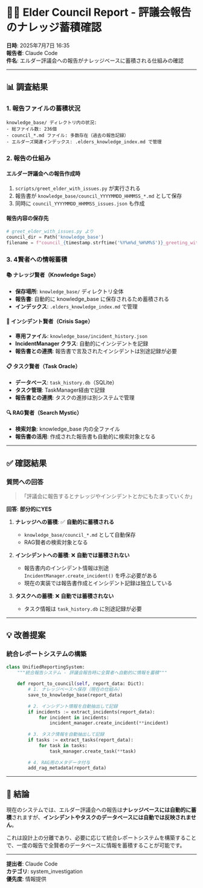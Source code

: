# 🧙‍♂️ Elder Council Report - 評議会報告のナレッジ蓄積確認

**日時**: 2025年7月7日 16:35  
**報告者**: Claude Code  
**件名**: エルダー評議会への報告がナレッジベースに蓄積される仕組みの確認

---

## 📊 調査結果

### 1. **報告ファイルの蓄積状況**
```
knowledge_base/ ディレクトリ内の状況:
- 総ファイル数: 236個
- council_*.md ファイル: 多数存在（過去の報告記録）
- エルダーズ関連インデックス: .elders_knowledge_index.md で管理
```

### 2. **報告の仕組み**

#### **エルダー評議会への報告作成時**
1. `scripts/greet_elder_with_issues.py` が実行される
2. 報告書が `knowledge_base/council_YYYYMMDD_HHMMSS_*.md` として保存
3. 同時に `council_YYYYMMDD_HHMMSS_issues.json` も作成

#### **報告内容の保存先**
```python
# greet_elder_with_issues.py より
council_dir = Path('knowledge_base')
filename = f"council_{timestamp.strftime('%Y%m%d_%H%M%S')}_greeting_with_issues.md"
```

### 3. **4賢者への情報蓄積**

#### **📚 ナレッジ賢者（Knowledge Sage）**
- **保存場所**: `knowledge_base/` ディレクトリ全体
- **報告書**: 自動的に knowledge_base に保存されるため蓄積される
- **インデックス**: `.elders_knowledge_index.md` で管理

#### **🚨 インシデント賢者（Crisis Sage）**
- **専用ファイル**: `knowledge_base/incident_history.json`
- **IncidentManager クラス**: 自動的にインシデントを記録
- **報告書との連携**: 報告書で言及されたインシデントは別途記録が必要

#### **📋 タスク賢者（Task Oracle）**
- **データベース**: `task_history.db`（SQLite）
- **タスク管理**: TaskManager経由で記録
- **報告書との連携**: タスクの進捗は別システムで管理

#### **🔍 RAG賢者（Search Mystic）**
- **検索対象**: knowledge_base 内の全ファイル
- **報告書の活用**: 作成された報告書も自動的に検索対象となる

---

## ✅ 確認結果

### **質問への回答**
> 「評議会に報告するとナレッジやインシデントとかにもたまっていくか」

**回答**: **部分的にYES**

1. **ナレッジへの蓄積**: ✅ **自動的に蓄積される**
   - `knowledge_base/council_*.md` として自動保存
   - RAG賢者の検索対象となる

2. **インシデントへの蓄積**: ❌ **自動では蓄積されない**
   - 報告書内のインシデント情報は別途 `IncidentManager.create_incident()` を呼ぶ必要がある
   - 現在の実装では報告書作成とインシデント記録は独立している

3. **タスクへの蓄積**: ❌ **自動では蓄積されない**
   - タスク情報は `task_history.db` に別途記録が必要

---

## 💡 改善提案

### 統合レポートシステムの構築
```python
class UnifiedReportingSystem:
    """統合報告システム - 評議会報告時に全賢者へ自動的に情報を蓄積"""
    
    def report_to_council(self, report_data: Dict):
        # 1. ナレッジベースへ保存（現在の仕組み）
        save_to_knowledge_base(report_data)
        
        # 2. インシデント情報を自動抽出して記録
        if incidents := extract_incidents(report_data):
            for incident in incidents:
                incident_manager.create_incident(**incident)
        
        # 3. タスク情報を自動抽出して記録
        if tasks := extract_tasks(report_data):
            for task in tasks:
                task_manager.create_task(**task)
        
        # 4. RAG用のメタデータ付与
        add_rag_metadata(report_data)
```

---

## 📝 結論

現在のシステムでは、エルダー評議会への報告は**ナレッジベースには自動的に蓄積**されますが、**インシデントやタスクのデータベースには自動では反映されません**。

これは設計上の分離であり、必要に応じて統合レポートシステムを構築することで、一度の報告で全賢者のデータベースに情報を蓄積することが可能です。

---

**提出者**: Claude Code  
**カテゴリ**: system_investigation  
**優先度**: 情報提供